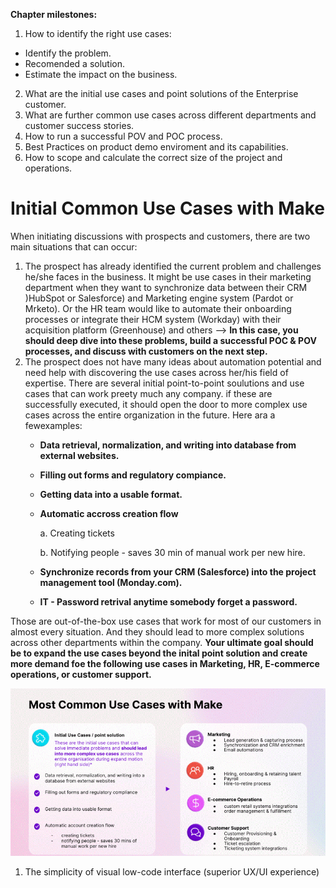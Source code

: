 __Chapter milestones:__

1. How to identify the right use cases:
  - Identify the problem.
  - Recomended a solution.
  - Estimate the impact on the business.
2. What are the initial use cases and point solutions of the Enterprise customer.
3. What are further common use cases across different departments and customer success stories.
4. How to run a successful POV and POC process.
5. Best Practices on product demo enviroment and its capabilities.
6. How to scope and calculate the correct size of the project and operations.

# Initial Common Use Cases with Make

When initiating discussions with prospects and customers, there are two main situations that can occur:

  1. The prospect has already identified the current problem and challenges he/she faces in the business. It might be use cases in their marketing department when they want to synchronize data between their CRM )HubSpot or Salesforce) and Marketing engine system (Pardot or Mrketo). Or the HR team would like to automate their onboarding processes or integrate their HCM system (Workday) with their acquisition platform (Greenhouse) and others --> __In  this case, you should deep dive into these problems, build a successful POC & POV processes, and discuss with customers on the next step.__
  2. The prospect does not have many ideas about automation potential and need help with discovering the use cases across her/his field of expertise. There are several initial point-to-point soulutions and use cases that can work preety much any company. if these are successfully executed, it should open the door to more complex use cases across the entire organization in the future. Here ara a fewexamples:
     - __Data retrieval, normalization, and writing into database from external websites.__
     - __Filling out forms and regulatory compiance.__
     - __Getting data into a usable format.__
     - __Automatic accross creation flow__
       
       a. Creating tickets
       
       b. Notifying people - saves 30 min of manual work per new hire.
       
     - __Synchronize records from your CRM (Salesforce) into the project management tool (Monday.com).__
     - __IT - Password retrival anytime somebody forget a password.__
       
Those are out-of-the-box use cases that work for most of our customers in almost every situation. And they should lead to more complex solutions across other departments within the company. __Your ultimate goal should be to expand the use cases beyond the inital point solution and create more demand foe the following use cases in Marketing, HR, E-commerce operations, or customer support.__

![Expend the use cases across other departments](/pic/most_common_use_cases_with_make.gif)


  1. The simplicity of visual low-code interface (superior UX/UI experience)
